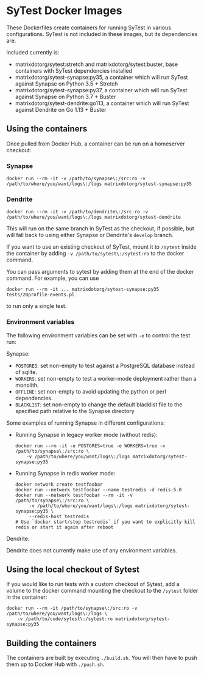 # SyTest Docker Images

These Dockerfiles create containers for running SyTest in various
configurations. SyTest is not included in these images, but its dependencies
are.

Included currently is:

- matrixdotorg/sytest:stretch and matrixdotorg/sytest:buster, base containers with SyTest dependencies installed
- matrixdotorg/sytest-synapse:py35, a container which will run SyTest against Synapse on Python 3.5 + Stretch
- matrixdotorg/sytest-synapse:py37, a container which will run SyTest against Synapse on Python 3.7 + Buster
- matrixdotorg/sytest-dendrite:go113, a container which will run SyTest against Dendrite on Go 1.13 + Buster

## Using the containers

Once pulled from Docker Hub, a container can be run on a homeserver checkout:

### Synapse

```
docker run --rm -it -v /path/to/synapse\:/src:ro -v /path/to/where/you/want/logs\:/logs matrixdotorg/sytest-synapse:py35
```

### Dendrite

```
docker run --rm -it -v /path/to/dendrite\:/src:ro -v /path/to/where/you/want/logs\:/logs matrixdotorg/sytest-dendrite
```

This will run on the same branch in SyTest as the checkout, if possible, but
will fall back to using either Synapse or Dendrite's `develop` branch.

If you want to use an existing checkout of SyTest, mount it to `/sytest` inside
the container by adding `-v /path/to/sytest\:/sytest:ro` to the docker command.

You can pass arguments to sytest by adding them at the end of the docker
command. For example, you can use

```
docker run --rm -it ... matrixdotorg/sytest-synapse:py35 tests/20profile-events.pl
```

to run only a single test.

### Environment variables

The following environment variables can be set with `-e` to control the test run:

Synapse:

 * `POSTGRES`: set non-empty to test against a PostgreSQL database instead of sqlite.
 * `WORKERS`: set non-empty to test a worker-mode deployment rather than a
   monolith.
 * `OFFLINE`: set non-empty to avoid updating the python or perl dependencies.
 * `BLACKLIST`: set non-empty to change the default blacklist file to the
   specified path relative to the Synapse directory

Some examples of running Synapse in different configurations:

* Running Synapse in legacy worker mode (without redis):

  ```
  docker run --rm -it -e POSTGRES=true -e WORKERS=true -v /path/to/synapse\:/src:ro \
      -v /path/to/where/you/want/logs\:/logs matrixdotorg/sytest-synapse:py35
  ```

* Running Synapse in redis worker mode:

  ```
  docker network create testfoobar
  docker run --network testfoobar --name testredis -d redis:5.0
  docker run --network testfoobar --rm -it -v /path/to/synapse\:/src:ro \
       -v /path/to/where/you/want/logs\:/logs matrixdotorg/sytest-synapse:py35 \
       --redis-host testredis
  # Use `docker start/stop testredis` if you want to explicitly kill redis or start it again after reboot
  ```

Dendrite:

Dendrite does not currently make use of any environment variables.

## Using the local checkout of Sytest

If you would like to run tests with a custom checkout of Sytest, add a volume
to the docker command mounting the checkout to the `/sytest` folder in the
container:

```
docker run --rm -it /path/to/synapse\:/src:ro -v /path/to/where/you/want/logs\:/logs \
    -v /path/to/code/sytest\:/sytest:ro matrixdotorg/sytest-synapse:py35
```

## Building the containers

The containers are built by executing `./build.sh`. You will then have to push
them up to Docker Hub with `./push.sh`.
